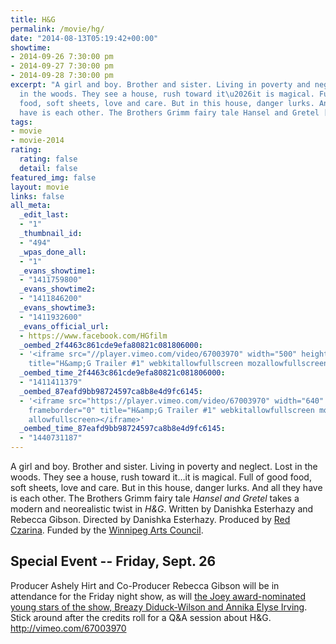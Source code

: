```yaml
---
title: H&G
permalink: /movie/hg/
date: "2014-08-13T05:19:42+00:00"
showtime:
- 2014-09-26 7:30:00 pm
- 2014-09-27 7:30:00 pm
- 2014-09-28 7:30:00 pm
excerpt: "A girl and boy. Brother and sister. Living in poverty and neglect. Lost
  in the woods. They see a house, rush toward it\u2026it is magical. Full of good
  food, soft sheets, love and care. But in this house, danger lurks. And all they
  have is each other. The Brothers Grimm fairy tale Hansel and Gretel [&hellip;]"
tags:
- movie
- movie-2014
rating:
  rating: false
  detail: false
featured_img: false
layout: movie
links: false
all_meta:
  _edit_last:
  - "1"
  _thumbnail_id:
  - "494"
  _wpas_done_all:
  - "1"
  _evans_showtime1:
  - "1411759800"
  _evans_showtime2:
  - "1411846200"
  _evans_showtime3:
  - "1411932600"
  _evans_official_url:
  - https://www.facebook.com/HGfilm
  _oembed_2f4463c861cde9efa80821c081806000:
  - '<iframe src="//player.vimeo.com/video/67003970" width="500" height="281" frameborder="0"
    title="H&amp;G Trailer #1" webkitallowfullscreen mozallowfullscreen allowfullscreen></iframe>'
  _oembed_time_2f4463c861cde9efa80821c081806000:
  - "1411411379"
  _oembed_87eafd9bb98724597ca8b8e4d9fc6145:
  - '<iframe src="https://player.vimeo.com/video/67003970" width="640" height="360"
    frameborder="0" title="H&amp;G Trailer #1" webkitallowfullscreen mozallowfullscreen
    allowfullscreen></iframe>'
  _oembed_time_87eafd9bb98724597ca8b8e4d9fc6145:
  - "1440731187"
---
```


A girl and boy. Brother and sister. Living in poverty and neglect. Lost in the woods. They see a house, rush toward it…it is magical. Full of good food, soft sheets, love and care. But in this house, danger lurks. And all they have is each other. The Brothers Grimm fairy tale *Hansel and Gretel* takes a modern and neorealistic twist in *H&amp;G*. Written by Danishka Esterhazy and Rebecca Gibson. Directed by Danishka Esterhazy. Produced by [Red Czarina](http://www.redczarina.com/ "Red Czarina"). Funded by the [Winnipeg Arts Council](http://www.winnipegarts.ca/ "WAC").

## **Special Event -- Friday, Sept. 26**

Producer Ashely Hirt and Co-Producer Rebecca Gibson will be in attendance for the Friday night show, as will [the Joey award-nominated young stars of the show, Breazy Diduck-Wilson and Annika Elyse Irving](http://www.redczarina.com/2014/09/22/hg-actors-nominated-national-award/). Stick around after the credits roll for a Q&amp;A session about H&amp;G. http://vimeo.com/67003970